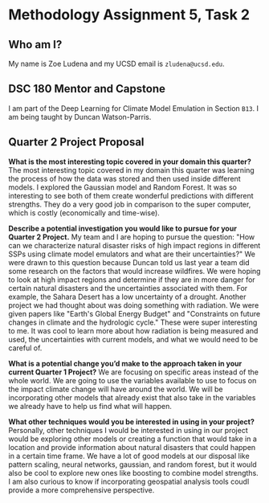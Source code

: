 # Methodology Assignment 5, Task 2

## Who am I?
My name is Zoe Ludena and my UCSD email is `zludena@ucsd.edu`.

## DSC 180 Mentor and Capstone
I am part of the Deep Learning for Climate Model Emulation in Section `B13`. I am being taught by Duncan Watson-Parris.

## Quarter 2 Project Proposal
**What is the most interesting topic covered in your domain this quarter?**
The most interesting topic covered in my domain this quarter was learning the process of how the data was stored and then used inside different models. I explored the Gaussian model and Random Forest. It was so interesting to see both of them create wonderful predictions with different strengths. They do a very good job in comparison to the super computer, which is costly (economically and time-wise).

**Describe a potential investigation you would like to pursue for your Quarter 2 Project.**
My team and I are hoping to pursue the question: "How can we characterize natural disaster risks of high impact regions in different SSPs using climate model emulators and what are their uncertainties?" We were drawn to this question because Duncan told us last year a team did some research on the factors that would increase wildfires. We were hoping to look at high impact regions and determine if they are in more danger for certain natural disasters and the uncertainties associated with them. For example, the Sahara Desert has a low uncertainty of a drought. Another project we had thought about was doing something with radiation. We were given papers like "Earth's Global Energy Budget" and "Constraints on future changes in climate and the hydrologic cycle." These were super interesting to me. It was cool to learn more about how radiation is being measured and used, the uncertainties with current models, and what we would need to be careful of.

**What is a potential change you’d make to the approach taken in your current Quarter 1 Project?**
We are focusing on specific areas instead of the whole world. We are going to use the variables available to use to focus on the impact climate change will have around the world. We will be incorporating other models that already exist that also take in the variables we already have to help us find what will happen.

**What other techniques would you be interested in using in your project?**
Personally, other techniques I would be interested in using in our project would be exploring other models or creating a function that would take in a location and provide information about natural disasters that could happen in a certain time frame. We have a lot of good models at our disposal like pattern scaling, neural networks, gaussian, and random forest, but it would also be cool to explore new ones like boosting to combine model strengths. I am also curious to know if incorporating geospatial analysis tools coudl provide a more comprehensive perspective.
